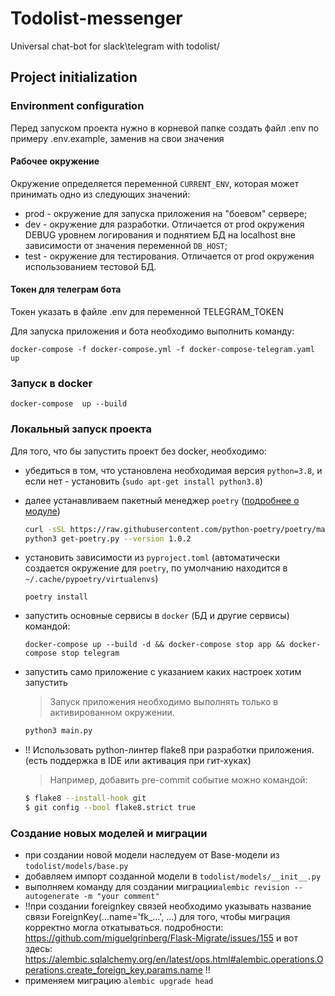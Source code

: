 # Todolist-messenger

Universal chat-bot for slack\telegram with todolist/ 

## Project initialization

### Environment configuration
Перед запуском проекта нужно в корневой папке создать файл .env по примеру .env.example, заменив на свои значения

#### Рабочее окружение
Окружение определяется переменной `CURRENT_ENV`, которая может принимать одно из следующих значений:
- prod - окружение для запуска приложения на "боевом" сервере;
- dev - окружение для разработки. Отличается от prod окружения DEBUG уровнем логирования и поднятием БД на localhost вне зависимости от значения переменной `DB_HOST`;
- test - окружение для тестирования. Отличается от prod окружения использованием тестовой БД.

#### Токен для телеграм бота
Токен указать в файле .env для переменной TELEGRAM_TOKEN 

Для запуска приложения и бота необходимо выполнить команду:
```
docker-compose -f docker-compose.yml -f docker-compose-telegram.yaml up 
```

### Запуск в docker
```shell script
docker-compose  up --build
```

### Локальный запуск проекта
Для того, что бы запустить проект без docker, необходимо:

 - убедиться в том, что установлена необходимая версия `python=3.8`, и если нет - установить (`sudo apt-get install python3.8`)

 - далее устанавливаем пакетный менеджер `poetry` ([подробнее о модуле](https://python-poetry.org/))
   ```bash
   curl -sSL https://raw.githubusercontent.com/python-poetry/poetry/master/get-poetry.py | python3
   python3 get-poetry.py --version 1.0.2
   ```

 - установить зависимости из `pyproject.toml` (автоматически создается окружение для `poetry`, по умолчанию находится в `~/.cache/pypoetry/virtualenvs`)
    ```
    poetry install
    ```

 - запустить основные сервисы в `docker` (БД и другие сервисы) командой:
    
    ```shell script
    docker-compose up --build -d && docker-compose stop app && docker-compose stop telegram
    ```

 - запустить само приложение с указанием каких настроек хотим запустить
    > Запуск приложения необходимо выполнять только в активированном окружении.
    ```bash
    python3 main.py
    ```

 - !! Использовать python-линтер flake8 при разработки приложения. (есть поддержка в IDE или активация при гит-хуках)
    > Например, добавить pre-commit событие можно командой:
    ```bash
    $ flake8 --install-hook git
    $ git config --bool flake8.strict true
    ```

### Создание новых моделей и миграции
- при создании новой модели наследуем от Base-модели из `todolist/models/base.py`
- добавляем импорт созданной модели в `todolist/models/__init__.py`
- выполняем команду для создании миграции`alembic revision --autogenerate -m "your comment"`
- !!при создании foreignkey связей необходимо указывать название связи ForeignKey(...name='fk_...', ...) для того, чтобы миграция корректно могла откатываться. 
подробности: https://github.com/miguelgrinberg/Flask-Migrate/issues/155
и вот здесь: https://alembic.sqlalchemy.org/en/latest/ops.html#alembic.operations.Operations.create_foreign_key.params.name !!
- применяем миграцию `alembic upgrade head`
